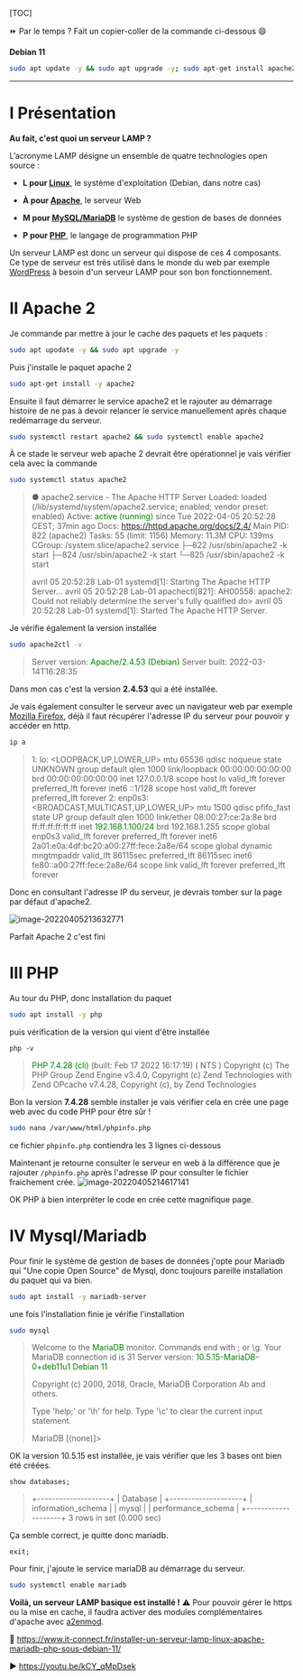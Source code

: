 [TOC]

⏩ Par le temps ? Fait un copier-coller de la commande ci-dessous 😄

**Debian 11**

```bash
sudo apt update -y && sudo apt upgrade -y; sudo apt-get install apache2 -y && sudo systemctl restart apache2 && sudo systemctl enable apache2; sudo apt-get install -y php; sudo apt-get install -y mariadb-server && sudo systemctl restart mariadb && sudo systemctl enable mariadb && sudo bash -c 'echo "<\?php" >> /var/www/html/phpinfo.php' && sudo bash -c 'echo "phpinfo();" >> /var/www/html/phpinfo.php' && sudo bash -c 'echo "?>" >> /var/www/html/phpinfo.php'
```

---

# I Présentation

**Au fait, c'est quoi un serveur LAMP ?** 

L’acronyme LAMP désigne un ensemble de quatre technologies open source :

- **L pour [Linux](https://www.it-connect.fr/cours-tutoriels/administration-systemes/linux/)**, le système d'exploitation (Debian, dans notre cas)

- **À pour [Apache](https://www.it-connect.fr/cours-tutoriels/administration-systemes/serveur-web/apache/)**, le serveur Web

- **M pour [MySQL/MariaDB](MySQL/MariaDB)** le système de gestion de bases de données

- **P pour [PHP](https://fr.wikipedia.org/wiki/PHP)**, le langage de programmation PHP

Un serveur LAMP est donc un serveur qui dispose de ces 4 composants. Ce type de serveur est très utilisé dans le monde du web par exemple [WordPress](https://fr.wikipedia.org/wiki/WordPress) à besoin d'un serveur LAMP pour son bon fonctionnement.

# II Apache 2

Je commande par mettre à jour le cache des paquets et les paquets :

```bash
sudo apt upodate -y && sudo apt upgrade -y
```

Puis j'installe le paquet apache 2

```bash
sudo apt-get install -y apache2
```

Ensuite il faut démarrer le service apache2 et le rajouter au démarrage histoire de ne pas à devoir relancer le service manuellement après chaque redémarrage du serveur.

```bash
sudo systemctl restart apache2 && sudo systemctl enable apache2
```

À ce stade le serveur web apache 2 devrait être opérationnel je vais vérifier cela avec la commande

```bash
sudo systemctl status apache2
```

>● apache2.service - The Apache HTTP Server
>Loaded: loaded (/lib/systemd/system/apache2.service; enabled; vendor preset: enabled)
>Active: <span style="color:green">active (running)</span> since Tue 2022-04-05 20:52:28 CEST; 37min ago
> Docs: https://httpd.apache.org/docs/2.4/
>Main PID: 822 (apache2)
>Tasks: 55 (limit: 1156)
>Memory: 11.3M
>  CPU: 139ms
>CGroup: /system.slice/apache2.service
>       ├─822 /usr/sbin/apache2 -k start
>       ├─824 /usr/sbin/apache2 -k start
>       └─825 /usr/sbin/apache2 -k start
>
>avril 05 20:52:28 Lab-01 systemd[1]: Starting The Apache HTTP Server...
>avril 05 20:52:28 Lab-01 apachectl[821]: AH00558: apache2: Could not reliably determine the server's fully qualified do>
>avril 05 20:52:28 Lab-01 systemd[1]: Started The Apache HTTP Server.

Je vérifie également la version installée

```bash
sudo apache2ctl -v
```

>Server version: <span style="color:green">Apache/2.4.53 (Debian)</span>
>Server built:   2022-03-14T16:28:35

Dans mon cas c'est la version **2.4.53** qui a été installée.

Je vais également consulter le serveur avec un navigateur web par exemple [Mozilla Firefox](https://www.mozilla.org/fr/firefox/new/), déjà il faut récupérer l'adresse IP du serveur pour pouvoir y accéder en http.

```bash
ip a
```

>1: lo: <LOOPBACK,UP,LOWER_UP> mtu 65536 qdisc noqueue state UNKNOWN group default qlen 1000
>link/loopback 00:00:00:00:00:00 brd 00:00:00:00:00:00
>inet 127.0.0.1/8 scope host lo
> valid_lft forever preferred_lft forever
>inet6 ::1/128 scope host
> valid_lft forever preferred_lft forever
>2: enp0s3: <BROADCAST,MULTICAST,UP,LOWER_UP> mtu 1500 qdisc pfifo_fast state UP group default qlen 1000
>link/ether 08:00:27:ce:2a:8e brd ff:ff:ff:ff:ff:ff
>inet <span style="color:green">192.168.1.100/24</span> brd 192.168.1.255 scope global enp0s3
> valid_lft forever preferred_lft forever
>inet6 2a01:e0a:4df:bc20:a00:27ff:fece:2a8e/64 scope global dynamic mngtmpaddr
> valid_lft 86115sec preferred_lft 86115sec
>inet6 fe80::a00:27ff:fece:2a8e/64 scope link
> valid_lft forever preferred_lft forever

Donc en consultant l'adresse IP du serveur, je devrais tomber sur la page par défaut d'apache2.

![image-20220405213632771](C:\Users\medaey\AppData\Roaming\Typora\typora-user-images\image-20220405213632771.png)

Parfait Apache 2 c'est fini

# III PHP

Au tour du PHP, donc installation du paquet

```bash
sudo apt install -y php
```

puis vérification de la version qui vient d'être installée

```
php -v
```

><span style="color:green">PHP 7.4.28 (cli)</span> (built: Feb 17 2022 16:17:19) ( NTS )
>Copyright (c) The PHP Group
>Zend Engine v3.4.0, Copyright (c) Zend Technologies
>with Zend OPcache v7.4.28, Copyright (c), by Zend Technologies

Bon la version **7.4.28** semble installer je vais vérifier cela en crée une page web avec du code PHP pour être sûr !

```bash
sudo nano /var/www/html/phpinfo.php
```

ce fichier `phpinfo.php` contiendra les 3 lignes ci-dessous

><?php
>phpinfo();
>?>

Maintenant je retourne consulter le serveur en web à la différence que je rajouter `/phpinfo.php` après l'adresse IP pour consulter le fichier fraichement crée.
![image-20220405214617141](C:\Users\medaey\AppData\Roaming\Typora\typora-user-images\image-20220405214617141.png)

OK PHP à bien interpréter le code en crée cette magnifique page.

# IV Mysql/Mariadb

Pour finir le système de gestion de bases de données j'opte pour Mariadb qui "Une copie Open Source" de Mysql, donc toujours pareille installation du paquet qui va bien.

```bash
sudo apt install -y mariadb-server
```

une fois l'installation finie je vérifie l'installation

```bash
sudo mysql
```

>Welcome to the <span style="color:green">MariaDB</span> monitor.  Commands end with ; or \g.
>Your MariaDB connection id is 31
>Server version: <span style="color:green">10.5.15-MariaDB-0+deb11u1 Debian 11</span>
>
>Copyright (c) 2000, 2018, Oracle, MariaDB Corporation Ab and others.
>
>Type 'help;' or '\h' for help. Type '\c' to clear the current input statement.
>
>MariaDB [(none)]>

OK la version 10.5.15 est installée, je vais vérifier que les 3 bases ont bien été créées.

```mysql
show databases;
```

>+--------------------+
>| Database           |
>+--------------------+
>| information_schema |
>| mysql              |
>| performance_schema |
>+--------------------+
>3 rows in set (0.000 sec)

Ça semble correct, je quitte donc mariadb.

```mysql
exit;
```

Pour finir, j'ajoute le service mariaDB au démarrage du serveur.

```bash
sudo systemctl enable mariadb
```

**Voilà, un serveur LAMP basique est installé !** 
⚠️ Pour pouvoir gérer le https ou la mise en cache, il faudra activer des modules complémentaires d'apache avec [a2enmod](https://technique.arscenic.org/lamp-linux-apache-mysql-php/apache-le-serveur-http/article/la-gestion-des-modules).

📝 https://www.it-connect.fr/installer-un-serveur-lamp-linux-apache-mariadb-php-sous-debian-11/

▶ https://youtu.be/kCY_qMpDsek
